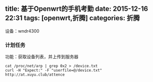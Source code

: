 title: 基于Openwrt的手机考勤
date: 2015-12-16 22:31
tags: [openwrt,折腾]
categories: 折腾
---

设备：wndr4300

### 计划任务
功能：获取设备列表，并上传到服务器

    cat /proc/net/arp | grep 0x2 > /device.txt
    curl -H "Expect:" -F "userfile=@/device.txt"  http://at.xuyu.club/attence

### 
